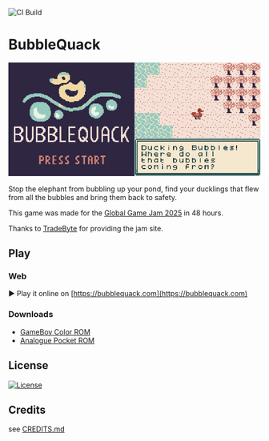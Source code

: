 ![CI Build](https://github.com/bubblequack/bubblequack/actions/workflows/ci.yml/badge.svg)

# BubbleQuack
<img src="assets/screenshots/menu.png" width="50%" /><img src="assets/screenshots/game.png" width="50%" />

Stop the elephant from bubbling up your pond, find your ducklings that flew from all the bubbles and bring them back to safety.

This game was made for the [Global Game Jam 2025](https://globalgamejam.org/games/2025/bubblequack-9) in 48 hours.

Thanks to [TradeByte](https://www.tradebyte.com) for providing the jam site.

## Play
### Web
▶ Play it online on [https://bubblequack.com](https://bubblequack.com)

### Downloads
* [GameBoy Color ROM](https://bubblequack.com/bubblequack.gbc)
* [Analogue Pocket ROM](https://bubblequack.com/bubblequack.pocket)

## License
[![License](https://i.creativecommons.org/l/by-nc-sa/4.0/88x31.png)](https://creativecommons.org/licenses/by-nc-sa/4.0)

## Credits
see [CREDITS.md](CREDITS.md)

